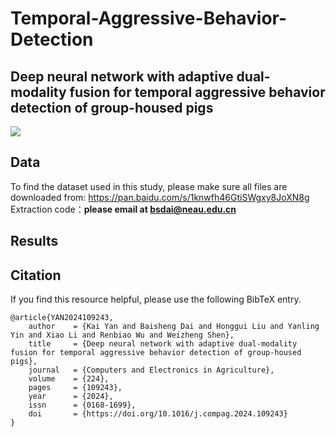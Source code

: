 # Temporal-Aggressive-Behavior-Detection
## Deep neural network with adaptive dual-modality fusion for temporal aggressive behavior detection of group-housed pigs

![](./figs/framework.png)

## Data
To find the dataset used in this study, please make sure all files are downloaded from: https://pan.baidu.com/s/1knwfh46GtiSWgxy8JoXN8g  
Extraction code：**please email at bsdai@neau.edu.cn**


## Results


## Citation
If you find this resource helpful, please use the following BibTeX entry.
```
@article{YAN2024109243,
    author    = {Kai Yan and Baisheng Dai and Honggui Liu and Yanling Yin and Xiao Li and Renbiao Wu and Weizheng Shen},
    title     = {Deep neural network with adaptive dual-modality fusion for temporal aggressive behavior detection of group-housed pigs},
    journal   = {Computers and Electronics in Agriculture},
    volume    = {224},
    pages     = {109243},
    year      = {2024},
    issn      = {0168-1699},
    doi       = {https://doi.org/10.1016/j.compag.2024.109243}
}
```
